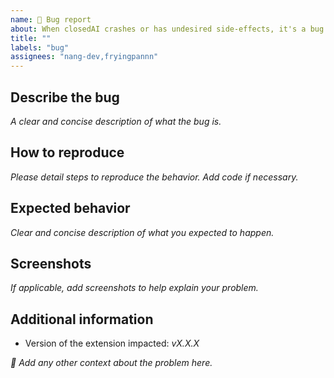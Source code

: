 ```yaml
---
name: 🐛 Bug report
about: When closedAI crashes or has undesired side-effects, it's a bug
title: ""
labels: "bug"
assignees: "nang-dev,fryingpannn"
---
```


## Describe the bug

_A clear and concise description of what the bug is._

## How to reproduce

_Please detail steps to reproduce the behavior. Add code if necessary._

## Expected behavior

_Clear and concise description of what you expected to happen._

## Screenshots

_If applicable, add screenshots to help explain your problem._

## Additional information

- Version of the extension impacted: _vX.X.X_

_🧙‍ Add any other context about the problem here._

